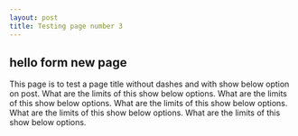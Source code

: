 ```yaml
---
layout: post
title: Testing page number 3
---
```


## hello form new page

This page is to test a page title without dashes and with show below option on post. What are the limits of this show below options. What are the limits of this show below options. What are the limits of this show below options. What are the limits of this show below options. What are the limits of this show below options.


